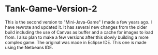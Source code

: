 # Tank-Game-Version-2
This is the second version to "Mini-Java-Game" I made a few years ago. I have rewrote and updated it. It has several new changes from the older build including the use of Canvas as buffer and a cache for images to load from. I also plan to make a few versions after this slowly building a more complex game. The original was made in Eclipse IDE. This one is made using the Netbeans IDE.


